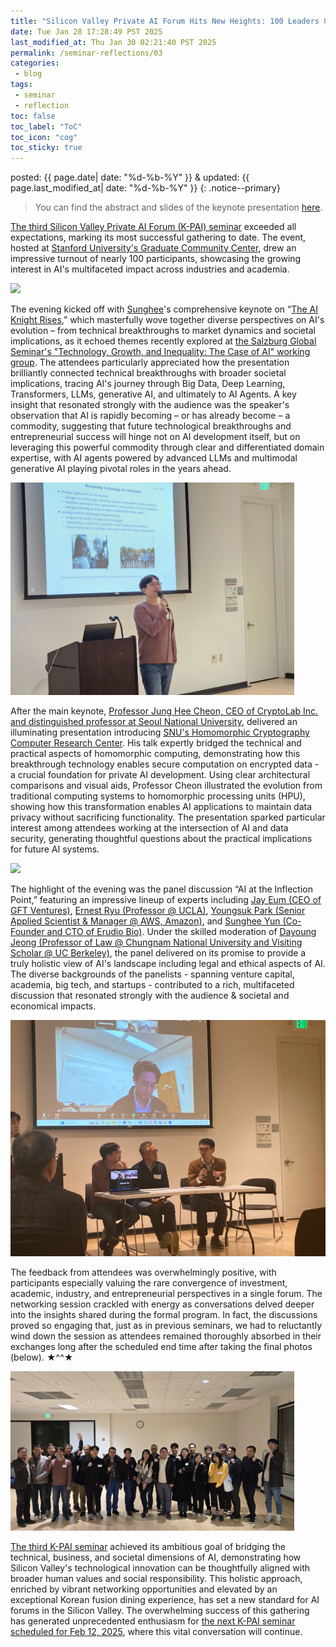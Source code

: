 ```yaml
---
title: "Silicon Valley Private AI Forum Hits New Heights: 100 Leaders Gather for AI's Holistic Discussion"
date: Tue Jan 28 17:28:49 PST 2025
last_modified_at: Thu Jan 30 02:21:40 PST 2025
permalink: /seminar-reflections/03
categories:
 - blog
tags:
 - seminar
 - reflection
toc: false
toc_label: "ToC"
toc_icon: "cog"
toc_sticky: true
---
```


posted: {{ page.date| date: "%d-%b-%Y" }}
&amp;
updated: {{ page.last_modified_at| date: "%d-%b-%Y" }}
{: .notice--primary}

<blockquote>
You can find the abstract and slides of the keynote presentation <a href="https://sungheeyun.github.io/#ai-knight-rises">here</a>.
</blockquote>

<a href="/seminar-announcements/03">The third Silicon Valley Private AI Forum (K-PAI) seminar</a>
exceeded all expectations, marking its most successful gathering to date.
The event, hosted at <a href="https://maps.app.goo.gl/pX9LR2UbUkcJ7g9t8">Stanford University's Graduate Community Center</a>,
drew an impressive turnout of nearly 100 participants,
showcasing the growing interest in AI's multifaceted impact across industries and academia.

<!--div class="img-container">
<img src="/resource/seminars/03/photos/KakaoTalk_Photo_2025-01-26-02-00-57 004.jpeg">
</div-->

<div class="img-container">
<img src="/resource/seminars/03/photos/Screenshot 2025-01-29 at 1.22.23 AM.png">
</div>

<!--div class="img-container">
<img src="/resource/seminars/03/photos/Screenshot 2025-01-29 at 1.19.59 AM.png">
</div-->

The evening kicked off with <a href="https://sungheeyun.github.io">Sunghee</a>'s comprehensive keynote on
&ldquo;<a href="https://sungheeyun.github.io/#ai-knight-rises">The AI Knight Rises</a>,&rdquo;
which masterfully wove together diverse perspectives on AI's evolution
&ndash; from technical breakthroughs to market dynamics and societal implications,
as it echoed themes recently explored at
<a href="https://sungheeyun.github.io/blog/PST-Lyon-&-Salzburg/">the Salzburg Global Seminar's "Technology, Growth, and Inequality: The Case of AI" working group</a>.
The attendees particularly appreciated how the presentation brilliantly connected technical breakthroughs with broader societal implications,
tracing AI's journey through Big Data, Deep Learning, Transformers, LLMs, generative AI, and ultimately to AI Agents.
A key insight that resonated strongly with the audience was the speaker's observation that AI is rapidly becoming
&ndash; or has already become – a commodity,
suggesting that future technological breakthroughs and entrepreneurial success will hinge not on AI development itself,
but on leveraging this powerful commodity through clear and differentiated domain expertise,
with AI agents powered by advanced LLMs and multimodal generative AI playing pivotal roles in the years ahead.

<div class="img-container">
<img style="max-width: 90%;" src="/resource/seminars/03/photos/sunghee-talk/KakaoTalk_Photo_2025-01-26-02-01-00 006.jpeg">
</div>

After the main keynote,
<a href="https://en.wikipedia.org/wiki/Jung_Hee_Cheon">Professor Jung Hee Cheon,
CEO of CryptoLab Inc. and distinguished professor at Seoul National University</a>,
delivered an illuminating presentation introducing
<a href="https://imdarc.snu.ac.kr/?page_id=2129&lang=en">SNU's Homomorphic Cryptography Computer Research Center</a>.
His talk expertly bridged the technical and practical aspects of homomorphic computing,
demonstrating how this breakthrough technology enables secure computation on encrypted data - a crucial foundation for private AI development.
Using clear architectural comparisons and visual aids,
Professor Cheon illustrated the evolution from traditional computing systems to homomorphic processing units (HPU),
showing how this transformation enables AI applications to maintain data privacy without sacrificing functionality.
The presentation sparked particular interest among attendees working at the intersection of AI and data security,
generating thoughtful questions about the practical implications for future AI systems.

<div class="img-container">
<img src="/resource/seminars/03/photos/irc-intro/KakaoTalk_Photo_2025-01-26-01-53-41 014.jpeg">
</div>

The highlight of the evening was the panel discussion &ldquo;AI at the Inflection Point,&rdquo;
featuring an impressive lineup of experts including
<a href="https://www.linkedin.com/in/jayeum/">Jay Eum (CEO of GFT Ventures)</a>,
<a href="https://www.linkedin.com/in/ernest-ryu-a20972148/">Ernest Ryu (Professor @ UCLA)</a>,
<a href="https://www.linkedin.com/in/y-park/">Youngsuk Park (Senior Applied Scientist &amp; Manager @ AWS, Amazon)</a>,
and
<a href="https://sungheeyun.github.io">Sunghee Yun (Co-Founder and CTO of Erudio Bio)</a>.
Under the skilled moderation of
<a href="https://www.linkedin.com/in/dayoungjeong/">Dayoung Jeong (Professor of Law @ Chungnam National University
and Visiting Scholar @ UC Berkeley)</a>,
the panel delivered on its promise to provide a truly holistic view of AI's landscape
including legal and ethical aspects of AI.
The diverse backgrounds of the panelists - spanning venture capital, academia, big tech, and startups - contributed to a rich, multifaceted discussion that resonated strongly with the audience
&amp;
societal and economical impacts.

<!--div class="img-container">
<img src="/resource/seminars/03/photos/panel-discussion/KakaoTalk_Photo_2025-01-26-02-07-41 015.jpeg">
</div-->

<div class="img-container">
<img src="/resource/seminars/03/photos/panel-discussion/KakaoTalk_Photo_2025-01-26-02-07-33 011.jpeg">
</div>

The feedback from attendees was overwhelmingly positive,
with participants especially valuing the rare convergence of investment, academic, industry, and entrepreneurial perspectives in a single forum.
The networking session crackled with energy as conversations delved deeper into the insights shared during the formal program.
In fact, the discussions proved so engaging that, just as in previous seminars,
we had to reluctantly wind down the session
as attendees remained thoroughly absorbed in their exchanges
long after the scheduled end time after taking the final photos (below). &#x2605;^^&#x2605;

<div class="img-container">
<img style="max-width: 90%;" src="/resource/seminars/03/photos/KakaoTalk_Photo_2025-01-26-01-51-01 011.jpeg">
</div>

<a href="/seminar-announcements/03">The third K-PAI seminar</a>
achieved its ambitious goal of bridging the technical, business, and societal dimensions of AI,
demonstrating how Silicon Valley's technological innovation can be thoughtfully aligned with broader human values and social responsibility.
This holistic approach, enriched by vibrant networking opportunities and elevated by an exceptional Korean fusion dining experience,
has set a new standard for AI forums in the Silicon Valley.
The overwhelming success of this gathering has generated unprecedented enthusiasm
for <a href="/#silicon-citadel">the next K-PAI seminar scheduled for Feb 12, 2025</a>,
where this vital conversation will continue.
